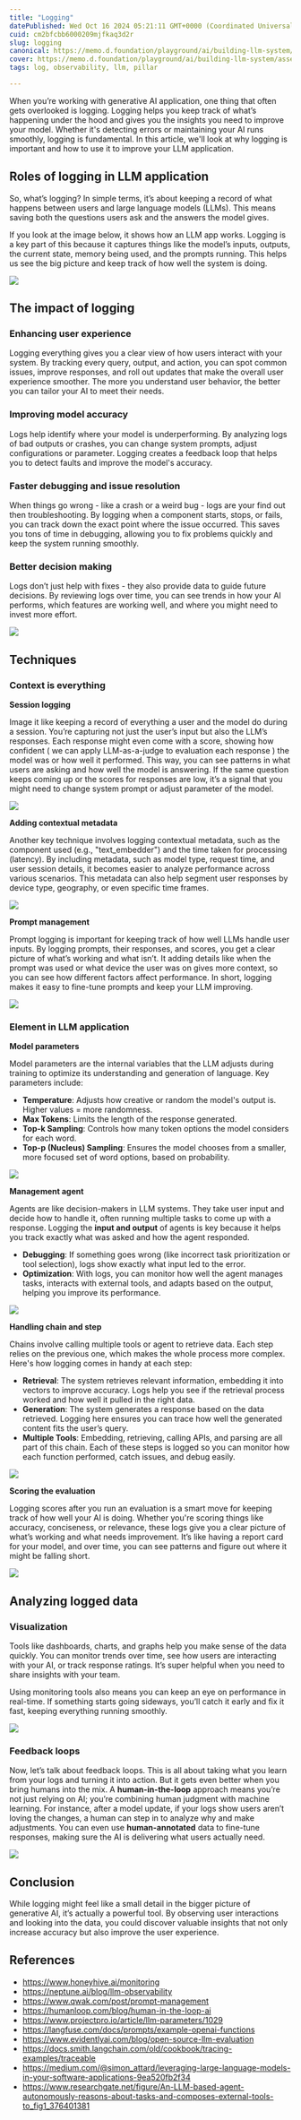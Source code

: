 ```yaml
---
title: "Logging"
datePublished: Wed Oct 16 2024 05:21:11 GMT+0000 (Coordinated Universal Time)
cuid: cm2bfcbb6000209mjfkaq3d2r
slug: logging
canonical: https://memo.d.foundation/playground/ai/building-llm-system/logs-pillar.md
cover: https://memo.d.foundation/playground/ai/building-llm-system/assets/logs-pillar-sample-rag-system.webp
tags: log, observability, llm, pillar

---
```


When you’re working with generative AI application, one thing that often gets overlooked is logging. Logging helps you keep track of what’s happening under the hood and gives you the insights you need to improve your model. Whether it's detecting errors or maintaining your AI runs smoothly, logging is fundamental. In this article, we'll look at why logging is important and how to use it to improve your LLM application.

## Roles of logging in LLM application

So, what’s logging? In simple terms, it’s about keeping a record of what happens between users and large language models (LLMs). This means saving both the questions users ask and the answers the model gives.

If you look at the image below, it shows how an LLM app works. Logging is a key part of this because it captures things like the model’s inputs, outputs, the current state, memory being used, and the prompts running. This helps us see the big picture and keep track of how well the system is doing.

![](https://memo.d.foundation/playground/ai/building-llm-system/assets/logs-pillar-sample-rag-system.webp)

## The impact of logging

### Enhancing user experience

Logging everything gives you a clear view of how users interact with your system. By tracking every query, output, and action, you can spot common issues, improve responses, and roll out updates that make the overall user experience smoother. The more you understand user behavior, the better you can tailor your AI to meet their needs.

### Improving model accuracy

Logs help identify where your model is underperforming. By analyzing logs of bad outputs or crashes, you can change system prompts, adjust configurations or parameter. Logging creates a feedback loop that helps you to detect faults and improve the model's accuracy.

### Faster debugging and issue resolution

When things go wrong - like a crash or a weird bug - logs are your find out then troubleshooting. By logging when a component starts, stops, or fails, you can track down the exact point where the issue occurred. This saves you tons of time in debugging, allowing you to fix problems quickly and keep the system running smoothly.

### Better decision making

Logs don’t just help with fixes - they also provide data to guide future decisions. By reviewing logs over time, you can see trends in how your AI performs, which features are working well, and where you might need to invest more effort.

![](https://memo.d.foundation/playground/ai/building-llm-system/assets/logs-pillar-sample-view-dashboard.webp)

## Techniques

### Context is everything

**Session logging**

Image it like keeping a record of everything a user and the model do during a session. You’re capturing not just the user’s input but also the LLM’s responses. Each response might even come with a score, showing how confident ( we can apply LLM-as-a-judge to evaluation each response ) the model was or how well it performed. This way, you can see patterns in what users are asking and how well the model is answering. If the same question keeps coming up or the scores for responses are low, it’s a signal that you might need to change system prompt or adjust parameter of the model.

![](https://memo.d.foundation/playground/ai/building-llm-system/assets/logs-pillar-session.webp)

**Adding contextual metadata**

Another key technique involves logging contextual metadata, such as the component used (e.g., "text_embedder") and the time taken for processing (latency). By including metadata, such as model type, request time, and user session details, it becomes easier to analyze performance across various scenarios. This metadata can also help segment user responses by device type, geography, or even specific time frames.

![](https://memo.d.foundation/playground/ai/building-llm-system/assets/logs-pillar-metadata-context.webp)

**Prompt management**

Prompt logging is important for keeping track of how well LLMs handle user inputs. By logging prompts, their responses, and scores, you get a clear picture of what’s working and what isn’t. It adding details like when the prompt was used or what device the user was on gives more context, so you can see how different factors affect performance. In short, logging makes it easy to fine-tune prompts and keep your LLM improving.

![](https://memo.d.foundation/playground/ai/building-llm-system/assets/logs-pillar-prompt-management.webp)

### Element in LLM application

**Model parameters**

Model parameters are the internal variables that the LLM adjusts during training to optimize its understanding and generation of language. Key parameters include:

- **Temperature**: Adjusts how creative or random the model's output is. Higher values = more randomness.
- **Max Tokens**: Limits the length of the response generated.
- **Top-k Sampling**: Controls how many token options the model considers for each word.
- **Top-p (Nucleus) Sampling**: Ensures the model chooses from a smaller, more focused set of word options, based on probability.

![](https://memo.d.foundation/playground/ai/building-llm-system/assets/logs-pillar-llm-parameters.webp)

**Management agent**

Agents are like decision-makers in LLM systems. They take user input and decide how to handle it, often running multiple tasks to come up with a response. Logging the **input and output** of agents is key because it helps you track exactly what was asked and how the agent responded.

- **Debugging**: If something goes wrong (like incorrect task prioritization or tool selection), logs show exactly what input led to the error.
- **Optimization**: With logs, you can monitor how well the agent manages tasks, interacts with external tools, and adapts based on the output, helping you improve its performance.

![](https://memo.d.foundation/playground/ai/building-llm-system/assets/logs-pillar-management-agent.webp)

**Handling chain and step**

Chains involve calling multiple tools or agent to retrieve data. Each step relies on the previous one, which makes the whole process more complex. Here's how logging comes in handy at each step:

- **Retrieval**: The system retrieves relevant information, embedding it into vectors to improve accuracy. Logs help you see if the retrieval process worked and how well it pulled in the right data.
- **Generation**: The system generates a response based on the data retrieved. Logging here ensures you can trace how well the generated content fits the user’s query.
- **Multiple Tools**: Embedding, retrieving, calling APIs, and parsing are all part of this chain. Each of these steps is logged so you can monitor how each function performed, catch issues, and debug easily.

![](https://memo.d.foundation/playground/ai/building-llm-system/assets/logs-pillar-tracing-chain.webp)

**Scoring the evaluation**

Logging scores after you run an evaluation is a smart move for keeping track of how well your AI is doing. Whether you're scoring things like accuracy, conciseness, or relevance, these logs give you a clear picture of what’s working and what needs improvement. It’s like having a report card for your model, and over time, you can see patterns and figure out where it might be falling short.

![](https://memo.d.foundation/playground/ai/building-llm-system/assets/logs-pillar-trace-score.webp)

## Analyzing logged data

### Visualization

Tools like dashboards, charts, and graphs help you make sense of the data quickly. You can monitor trends over time, see how users are interacting with your AI, or track response ratings. It’s super helpful when you need to share insights with your team.

Using monitoring tools also means you can keep an eye on performance in real-time. If something starts going sideways, you’ll catch it early and fix it fast, keeping everything running smoothly.

![](https://memo.d.foundation/playground/ai/building-llm-system/assets/logs-pillar-honeyhive-dashboard.webp)

### Feedback loops

Now, let’s talk about feedback loops. This is all about taking what you learn from your logs and turning it into action. But it gets even better when you bring humans into the mix. A **human-in-the-loop** approach means you’re not just relying on AI; you’re combining human judgment with machine learning. For instance, after a model update, if your logs show users aren’t loving the changes, a human can step in to analyze why and make adjustments. You can even use **human-annotated** data to fine-tune responses, making sure the AI is delivering what users actually need.

![](https://memo.d.foundation/playground/ai/building-llm-system/assets/logs-pillar-feedback-loop.webp)

## Conclusion

While logging might feel like a small detail in the bigger picture of generative AI, it’s actually a powerful tool. By observing user interactions and looking into the data, you could discover valuable insights that not only increase accuracy but also improve the user experience.

## References

- https://www.honeyhive.ai/monitoring
- https://neptune.ai/blog/llm-observability
- https://www.qwak.com/post/prompt-management
- https://humanloop.com/blog/human-in-the-loop-ai
- https://www.projectpro.io/article/llm-parameters/1029
- https://langfuse.com/docs/prompts/example-openai-functions
- https://www.evidentlyai.com/blog/open-source-llm-evaluation
- https://docs.smith.langchain.com/old/cookbook/tracing-examples/traceable
- https://medium.com/@simon_attard/leveraging-large-language-models-in-your-software-applications-9ea520fb2f34
- https://www.researchgate.net/figure/An-LLM-based-agent-autonomously-reasons-about-tasks-and-composes-external-tools-to_fig1_376401381
